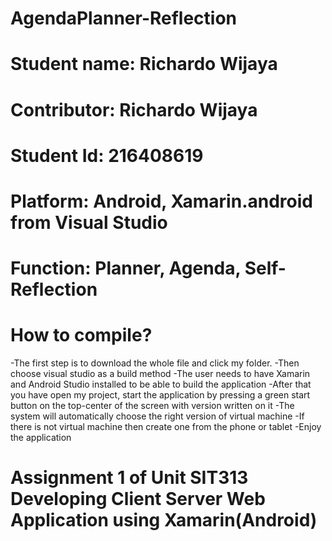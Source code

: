 # AgendaPlanner-Reflection
# Student name: Richardo Wijaya
# Contributor: Richardo Wijaya
# Student Id: 216408619
# Platform: Android, Xamarin.android from Visual Studio
# Function: Planner, Agenda, Self-Reflection
# How to compile?
-The first step is to download the whole file and click my folder.
-Then choose visual studio as a build method
-The user needs to have Xamarin and Android Studio installed to be able to build the application
-After that you have open my project, start the application by pressing a green start button on the top-center of the screen with version written on it
-The system will automatically choose the right version of virtual machine
-If there is not virtual machine then create one from the phone or tablet
-Enjoy the application
# Assignment 1 of Unit SIT313 Developing Client Server Web Application using Xamarin(Android)

